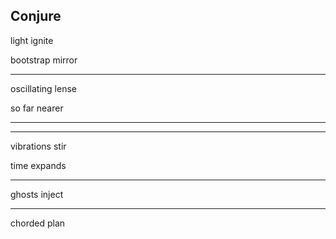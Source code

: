 ## Conjure

light ignite

bootstrap mirror

---

oscillating lense

so far nearer

---
---

vibrations stir

time expands

---

ghosts inject

---

chorded plan
